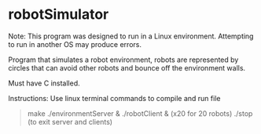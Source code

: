 # robotSimulator

Note: This program was designed to run in a Linux environment. Attempting to run in another OS may produce errors.

Program that simulates a robot environment, robots are represented by circles that can avoid other robots and bounce off the environment walls. 

Must have C installed. 

Instructions: Use linux terminal commands to compile and run file

> make
> ./environmentServer &
> ./robotClient &  (x20 for 20 robots)
> ./stop   (to exit server and clients)
